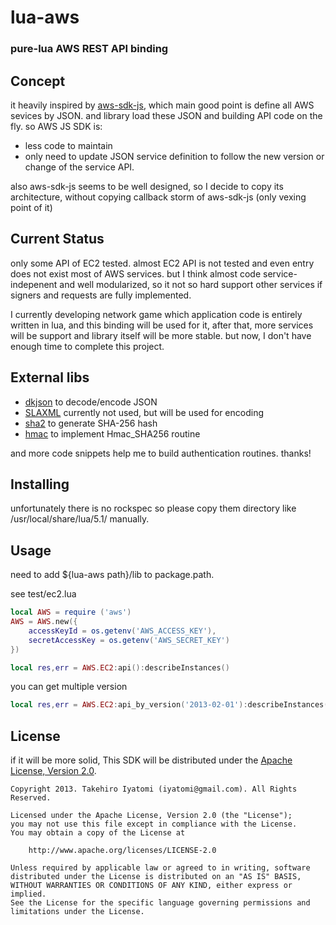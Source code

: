 lua-aws
=======

### pure-lua AWS REST API binding



## Concept
it heavily inspired by [aws-sdk-js](https://raw.github.com/aws/aws-sdk-js/),
which main good point is define all AWS sevices by JSON. and library load these JSON and 
building API code on the fly. so AWS JS SDK is:
- less code to maintain
- only need to update JSON service definition to follow the new version or change of the service API.

also aws-sdk-js seems to be well designed, 
so I decide to copy its architecture, without copying callback storm of aws-sdk-js (only vexing point of it)



## Current Status

only some API of EC2 tested. almost EC2 API is not tested and even entry does not exist most of AWS services.
but I think almost code service-indepenent and well modularized, so it not so hard support other services
if signers and requests are fully implemented.

I currently developing network game which application code is entirely written in lua, and this binding will be used for it,
after that, more services will be support and library itself will be more stable. but now, I don't have enough time to complete this project.



## External libs
- [dkjson](http://dkolf.de/src/dkjson-lua.fsl/home) to decode/encode JSON
- [SLAXML](https://github.com/Phrogz/SLAXML) currently not used, but will be used for encoding
- [sha2](http://lua-users.org/wiki/SecureHashAlgorithm) to generate SHA-256 hash
- [hmac](https://github.com/bjc/prosody/blob/master/util/hmac.lua) to implement Hmac_SHA256 routine

and more code snippets help me to build authentication routines. thanks!


## Installing

unfortunately there is no rockspec so please copy them directory like /usr/local/share/lua/5.1/ manually.



## Usage

need to add ${lua-aws path}/lib to package.path.

see test/ec2.lua

```lua
local AWS = require ('aws')
AWS = AWS.new({
	accessKeyId = os.getenv('AWS_ACCESS_KEY'),
	secretAccessKey = os.getenv('AWS_SECRET_KEY')
})

local res,err = AWS.EC2:api():describeInstances()
```

you can get multiple version
```lua
local res,err = AWS.EC2:api_by_version('2013-02-01'):describeInstances()
```



## License

if it will be more solid, This SDK will be distributed under the
[Apache License, Version 2.0](http://www.apache.org/licenses/LICENSE-2.0).

```no-highlight
Copyright 2013. Takehiro Iyatomi (iyatomi@gmail.com). All Rights Reserved.

Licensed under the Apache License, Version 2.0 (the "License");
you may not use this file except in compliance with the License.
You may obtain a copy of the License at

    http://www.apache.org/licenses/LICENSE-2.0

Unless required by applicable law or agreed to in writing, software
distributed under the License is distributed on an "AS IS" BASIS,
WITHOUT WARRANTIES OR CONDITIONS OF ANY KIND, either express or implied.
See the License for the specific language governing permissions and
limitations under the License.
```
